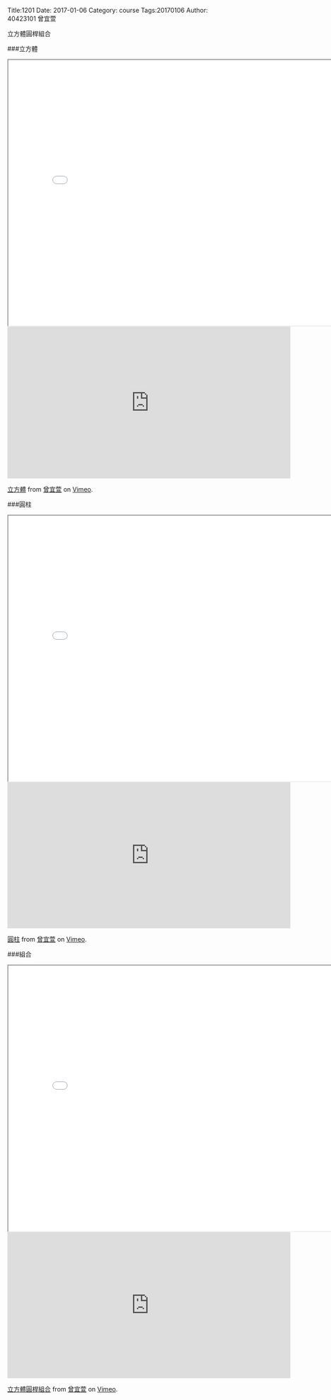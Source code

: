 Title:1201 
Date: 2017-01-06
Category: course
Tags:20170106
Author: 40423101 曾宜萱

立方體圓桿組合

<!-- PELICAN_END_SUMMARY -->
###立方體
<iframe src="./../data/threejs/立方體.html" width="800" height="600"></iframe>

<iframe src="https://player.vimeo.com/video/198201508" width="640" height="343" frameborder="0" webkitallowfullscreen mozallowfullscreen allowfullscreen></iframe>
<p><a href="https://vimeo.com/198201508">立方體</a> from <a href="https://vimeo.com/user44207266">曾宜萱</a> on <a href="https://vimeo.com">Vimeo</a>.</p>

###圓柱
<iframe src="./../data/threejs/圓柱.html" width="800" height="600"></iframe>

<iframe src="https://player.vimeo.com/video/198204640" width="640" height="330" frameborder="0" webkitallowfullscreen mozallowfullscreen allowfullscreen></iframe>
<p><a href="https://vimeo.com/198204640">圓柱</a> from <a href="https://vimeo.com/user44207266">曾宜萱</a> on <a href="https://vimeo.com">Vimeo</a>.</p>

###組合
<iframe src="./../data/threejs/組合.html" width="800" height="600"></iframe>


<iframe src="https://player.vimeo.com/video/199827848" width="640" height="330" frameborder="0" webkitallowfullscreen mozallowfullscreen allowfullscreen></iframe>
<p><a href="https://vimeo.com/199827848">立方體圓桿組合</a> from <a href="https://vimeo.com/user44207266">曾宜萱</a> on <a href="https://vimeo.com">Vimeo</a>.</p>
